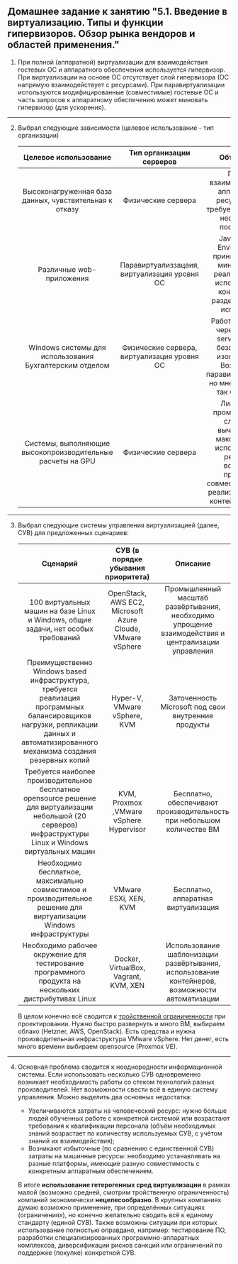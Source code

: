 ## Домашнее задание к занятию "5.1. Введение в виртуализацию. Типы и функции гипервизоров. Обзор рынка вендоров и областей применения."

1. При полной (аппаратной) виртуализации для взаимодействия гостевых ОС и аппаратного обеспечения используется гипервизор. При виртуализации на основе ОС отсутствует слой гипервизора (ОС напрямую взаимодействует с ресурсами). При паравиртуализации используются модифицированные (совместимые) гостевые ОС и часть запросов к аппаратному обеспечению может миновать гипервизор (для ускорения).
---
2. Выбрал следующие зависимости (целевое использование - тип организации)

    | Целевое использование | Тип организации серверов | Объяснение |
    |:------------------------------:|:---:|:---:|
    | Высоконагруженная база данных, чувствительная к отказу     |              Физические сервера              | Прямое взаимодействие с аппаратными ресурсами, не требуется гибкость, необходимо постоянство |
    | Различные web-приложения                                     | Паравиртуализзацаия, виртуализация уровня ОС | Java Runtime Environment в принципе и есть минимальная реализация ВМ, использование контейнеров, разделение сред исполнения |
    | Windows системы для использования Бухгалтерским отделом    | Физические сервера, виртуализация уровня ОС  | Работа например через Terminal services c ВМ, безопасность, изоляция ОС). Возможно и паравиртуализации, но мне кажется не так безопасно |
    | Системы, выполняющие высокопроизводительные расчеты на GPU |              Физические сервера              | Ликвидация промежуточных слоёв при вычислениях, максимальное использование ресурсов, возможно проблемы совместимости при реализации внутри контейнеров и ВМ |
---
3. Выбрал следующие системы управления виртуализацией (далее, СУВ) для предложенных сценариев:
    
    | Cценарий |            СУВ (в порядке убывания приоритета)             | Описание |
    |:----------------------------------------------------------:|:---:|:---:|
    | 100 виртуальных машин на базе Linux и Windows, общие задачи, нет особых требований | OpenStack, AWS EC2, Microsoft Azure Cloude, VMware vSphere | Промышленный масштаб развёртывания, необходимо упрощение взаимодействия и централизации управления|
    | Преимущественно Windows based инфраструктура, требуется реализация программных балансировщиков нагрузки, репликации данных и автоматизированного механизма создания резервных копий |                Hyper-V, VMware vSphere, KVM                | Заточенность Microsoft под свои внутренние продукты |
    | Требуется наиболее производительное бесплатное opensource решение для виртуализации небольшой (20 серверов) инфраструктуры Linux и Windows виртуальных машин |          KVM, Proxmox ,VMware vSphere Hypervisor           | Бесплатно, обеспечивают производительность при небольшом количестве ВМ |
    | Необходимо бесплатное, максимально совместимое и производительное решение для виртуализации Windows инфраструктуры |                   VMware ESXi, XEN, KVM                    | Бесплатно, аппаратная виртуализация |
    | Необходимо рабочее окружение для тестирование программного продукта на нескольких дистрибутивах Linux |           Docker, VirtualBox, Vagrant, KVM, XEN            | Использование шаблонизации развёртывания, использование контейнеров, возможности автоматизации |

    В целом конечно всё сводится к [тройственной ограниченности](https://ru.wikipedia.org/wiki/Тройственная_ограниченность "Тройственная ограниченность") при проектировании. Нужно быстро развернуть и много ВМ, выбираем облако (Hetzner, AWS, OpenStack). Есть средства и нужна производительная инфраструктура VMware vSphere. Нет денег, есть много времени выбираем opensource (Proxmox VE).

---
4. Основная проблема сводится к неоднородности информационной системы. Если использовать несколько СУВ одновременно возникает необходимость работы со стеком технологий разных производителей. Нет возможности свести всё в единую систему управления. 
   Можно выделить два основных недостатка:
   * Увеличиваются затраты на человеческий ресурс: нужно больше людей обученных работе с конкретной системой или возрастают требования к квалификации персонала (объём необходимых знаний возрастает по количеству используемых СУВ, с учётом знаний их взаимодействия);
   * Возникают избыточные (по сравнению с единственной СУВ) затраты на машинные ресурсы: необходимо устанавливать на разные платформы, имеющие разную совместимость с конкретным аппаратным обеспечением.
    
    В итоге **использование гетерогенных сред виртуализации** в рамках малой (возможно средней, смотрим тройственную ограниченность) компаний экономически **нецелесообразно**. В крупных компаниях думаю возможно применение, при определённых ситуациях (ограничениях), но конечно желательно сводить всё к единому стандарту (единой СУВ). Также возможны ситуации при которых использование полностью оправдано, например: тестирование ПО, разработки специализированных программно-аппаратных комплексов, диверсификации рисков санкций или ограничений по поддержке (покупке) конкретной СУВ. 
